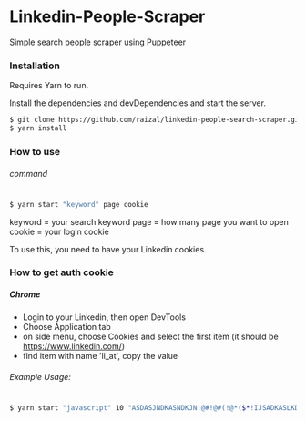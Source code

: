 # Linkedin-People-Scraper

Simple search people scraper using Puppeteer

### Installation

Requires Yarn to run.

Install the dependencies and devDependencies and start the server.

```sh
$ git clone https://github.com/raizal/linkedin-people-search-scraper.git && cd linkedin-people-search-scraper
$ yarn install
```

### How to use

###### command
#
```sh
$ yarn start "keyword" page cookie
```

keyword = your search keyword
page =  how many page you want to open
cookie = your login cookie

To use this, you need to have your Linkedin cookies.

### How to get auth cookie
##### Chrome
- Login to your Linkedin, then open DevTools
- Choose Application tab
- on side menu, choose Cookies and select the first item (it should be https://www.linkedin.com/)
- find item with name 'li_at', copy the value

###### Example Usage: 
#
```sh
$ yarn start "javascript" 10 "ASDASJNDKASNDKJN!@#!@#(!@*($*!IJSADKASLKDLAKSDLJn)""
```
